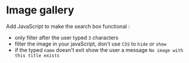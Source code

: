 # Image gallery

Add JavaScript to make the search box functional :

-   only filter after the user typed `3` characters
-   filter the image in your javaScript, don't use `CSS` to `hide` or `show`
-   if the typed `name` doesn't exit show the user a message `No image with this title exists`
